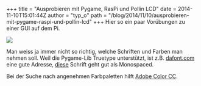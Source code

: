 +++
title = "Ausprobieren mit Pygame, RasPi und Pollin LCD"
date = 2014-11-10T15:01:44Z
author = "typ_o"
path = "/blog/2014/11/10/ausprobieren-mit-pygame-raspi-und-pollin-lcd"
+++
Hier so ein paar Vorübungen zu einer GUI auf dem Pi.

[![](/media/pygame_mockup.serendipityThumb.jpg)](/media/pygame_mockup.jpg)

Man weiss ja immer nicht so richtig, welche Schriften und Farben man
nehmen soll. Weil die Pygame-Lib Truetype unterstützt, ist z.B.
[dafont.com](https://www.dafont.com/) eine gute Adresse,
[diese](https://www.dafont.com/white-rabbit.font) Schrift geht gut als
Monospaced.

Bei der Suche nach angenehmen Farbpaletten hilft [Adobe Color
CC](https://color.adobe.com/de/explore/most-popular/?time=all).
